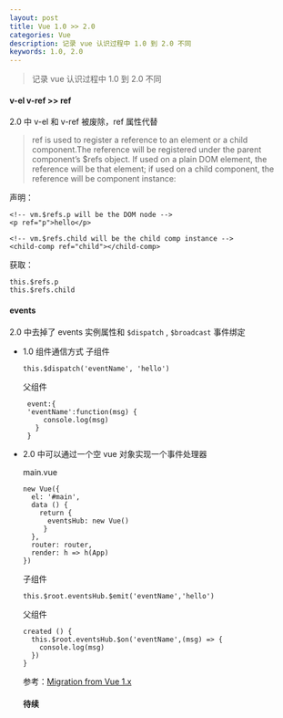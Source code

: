 ```yaml
---
layout: post
title: Vue 1.0 >> 2.0
categories: Vue
description: 记录 vue 认识过程中 1.0 到 2.0 不同
keywords: 1.0, 2.0
---
```


> 记录 vue 认识过程中 1.0 到 2.0 不同

#### v-el v-ref >> ref

2.0 中 v-el 和 v-ref 被废除，ref 属性代替

> ref is used to register a reference to an element or a child component.The reference will be registered under the parent component’s $refs object. If used on a plain DOM element, the reference will be that element; if used on a child component, the reference will be component instance:

声明：

```
<!-- vm.$refs.p will be the DOM node -->
<p ref="p">hello</p>

<!-- vm.$refs.child will be the child comp instance -->
<child-comp ref="child"></child-comp>
```
获取：

```
this.$refs.p
this.$refs.child
```

#### events

2.0 中去掉了 events 实例属性和 `$dispatch` , `$broadcast` 事件绑定

- 1.0 组件通信方式
  子组件
  ```
  this.$dispatch('eventName', 'hello')
  ```
  父组件
   ```
    event:{
    'eventName':function(msg) {
        console.log(msg)
      }
    }
   ```

- 2.0 中可以通过一个空 vue 对象实现一个事件处理器

  main.vue
  ```
  new Vue({
    el: '#main',
    data () {
      return {
        eventsHub: new Vue()
       }
    },
    router: router,
    render: h => h(App)
  })
  ```
  子组件
  ```
  this.$root.eventsHub.$emit('eventName','hello')
  ```
  父组件
  ```
  created () {
    this.$root.eventsHub.$on('eventName',(msg) => {
      console.log(msg)
    })
  }
  ```
  参考：[Migration from Vue 1.x](https://vuejs.org/v2/guide/migration.html#dispatch-and-broadcast-replaced)

  #### 待续

